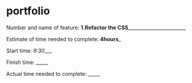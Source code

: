 # portfolio

Number and name of feature: ____1.Refactor the CSS____________________________

Estimate of time needed to complete: __4hours___

Start time: _9:30____

Finish time: _____

Actual time needed to complete: _____